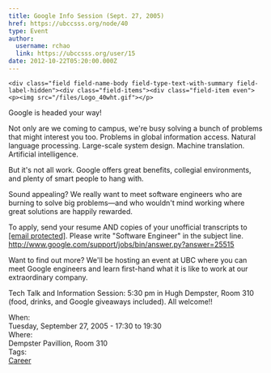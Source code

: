 ```yaml
---
title: Google Info Session (Sept. 27, 2005) 
href: https://ubccsss.org/node/40
type: Event
author:
  username: rchao
  link: https://ubccsss.org/user/15
date: 2012-10-22T05:20:00.000Z
---
```



    <div class="field field-name-body field-type-text-with-summary field-label-hidden"><div class="field-items"><div class="field-item even"><p><img src="/files/Logo_40wht.gif"></p>
<p>Google is headed your way!</p>
<p>Not only are we coming to campus, we&apos;re busy solving a bunch of problems that might interest you too. Problems in global information access. Natural language processing. Large-scale system design. Machine translation. Artificial intelligence. </p>
<p>But it&apos;s not all work. Google offers great benefits, collegial environments, and plenty of smart people to hang with. </p>
<p>Sound appealing?  We really want to meet software engineers who are burning to solve big problems&#x2014;and who wouldn&apos;t mind working where great solutions are happily rewarded. </p>
<p>To apply, send your resume AND copies of your unofficial transcripts to <a href="/cdn-cgi/l/email-protection#94f7fbf8f8f1f3f1fefbf6e7bfc1d6d7d4f3fbfbf3f8f1baf7fbf9"><span class="__cf_email__" data-cfemail="492a2625252c2e2c23262b3a621c0b0a092e26262e252c672a2624">[email&#xA0;protected]</span></a>. Please write &quot;Software Engineer&quot; in the subject line.   <a href="https://www.google.com/support/jobs/bin/answer.py?answer=25515">http://www.google.com/support/jobs/bin/answer.py?answer=25515</a></p>
<p>Want to find out more?  We&apos;ll be hosting an event at UBC where you can meet Google engineers and learn first-hand what it is like to work at our extraordinary company.</p>
<p>Tech Talk and Information Session:  5:30 pm in Hugh Dempster, Room 310 (food, drinks, and Google giveaways included).  All welcome!!</p>
</div></div></div><div class="field field-name-field-dates field-type-datetime field-label-above"><div class="field-label">When:&#xA0;</div><div class="field-items"><div class="field-item even"><span class="date-display-single">Tuesday, September 27, 2005 - <span class="date-display-range"><span class="date-display-start">17:30</span> to <span class="date-display-end">19:30</span></span></span></div></div></div><div class="field field-name-field-location field-type-text field-label-above"><div class="field-label">Where:&#xA0;</div><div class="field-items"><div class="field-item even">Dempster Pavillion, Room 310</div></div></div>    <footer>
    <div class="field field-name-field-tags field-type-taxonomy-term-reference field-label-above"><div class="field-label">Tags:&#xA0;</div><div class="field-items"><div class="field-item even"><a href="/career">Career</a></div></div></div>      </footer>
    